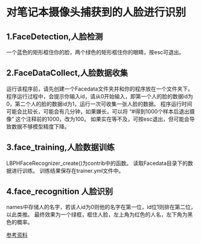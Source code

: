 
# 对笔记本摄像头捕获到的人脸进行识别

## 1.FaceDetection,人脸检测
一个蓝色的矩形框住你的脸，两个绿色的矩形框住你的眼睛，按esc可退出。

## 2.FaceDataCollect,人脸数据收集
运行该程序前，请先创建一个Facedata文件夹并和你的程序放在一个文件夹下。
程序运行过程中，会提示你输入id，请从0开始输入，即第一个人的脸的数据id为0，第二个人的脸的数据id为1，运行一次可收集一张人脸的数据。
程序运行时间可能会比较长，可能会有几分钟，如果嫌长，可以将     “#得到1000个样本后退出摄像”      这个注释前的1000，改为100。
如果实在等不及，可按esc退出，但可能会导致数据不够模型精度下降。

## 3.face_training,人脸数据训练
LBPHFaceRecognizer_create()为contrib中的函数。
读取Facedata目录下的数据进行训练。
训练结果保存在trainer.yml文件中。

## 4.face_recognition 人脸识别
names中存储人的名字，若该人id为0则他的名字在第一位，id位1则排在第二位，以此类推。
最终效果为一个绿框，框住人脸，左上角为红色的人名，左下角为黑色的概率。

[参考资料](https://www.cnblogs.com/xp12345/p/9818435.html)